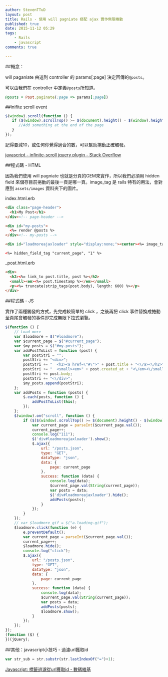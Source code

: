```yaml
---
author: StevenTTuD
layout: post
title: Rails - 使用 will pagniate 搭配 ajax 實作無限捲動
published: true
date: 2015-11-12 05:29
tags:
    - Rails
    - javascript
comments: true

---
```

##概念：

will paganiate 由送到 controller 的 params[:page] 決定回傳的`@posts`。

可以由我們在 controller 中定義`@posts`所知道。

```rb
@posts = Post.paginate(:page => params[:page])
```

##inifite scroll event

```js
$(window).scroll(function () {
   if ($(window).scrollTop() >= $(document).height() - $(window).height() - 10) {
      //Add something at the end of the page
   }
});
```

記得要減10，或任何你覺得適合的數，可以幫助捲動正確觸發。

[javascript - infinite-scroll jquery plugin - Stack Overflow](http://stackoverflow.com/questions/5059526/infinite-scroll-jquery-plugin)

##程式碼 - HTML

因為我們使用 will pagniate 也就是分頁的GEM來實作，所以我們必須用 hidden field 來儲存目前捲動的最後一頁是哪一頁。image_tag 是 rails 特有的用法，會對應到 `assets/images` 資料夾下的圖片。

index.html.erb

```html
<div class="page-header">
  <h1>My Post</h1>
</div><!-- page-header -->

<div id="my-posts">
  <%= render @posts %>
</div><!-- my-posts -->

<div id="loadmoreajaxloader" style="display:none;"><center><%= image_tag "ajax-loader.gif" %></center></div>

<%= hidden_field_tag "current_page", "1" %>

```

_post.html.erb

```html
<div>
  <h2><%= link_to post.title, post %></h2>
  <small><em><%= post.timestamp %></em></small>
  <p><%= truncate(strip_tags(post.body), length: 600) %></p>
</div>

```

##程式碼 - JS

實作了兩種觸發的方式，先完成較簡單的 click ，之後再把 click 事件替換成捲動至頁尾會觸發的事件即完成無限下拉式瀏覽。

```js
$(function () {
    // Load more
    var $loadmore = $("#loadmore");
    var $current_page = $("#current_page");
    var $my_posts = $("#my-posts");
    var addPostToList = function (post) {
        var postStri = "";
        postStri += "<div>";
        postStri += "  <h2><a href=\"#\">" + post.title + "<\/a><\/h2>";
        postStri += "  <small><em>" + post.created_at + "<\/em><\/small>";
        postStri += post.body;
        postStri += "<\/div>";
        $my_posts.append(postStri);
    };
    var addPosts = function (posts) {
        $.each(posts, function () {
            addPostToList(this);
        });
    };
    $(window).on("scroll", function () {
        if ($($(window).scrollTop() >= $(document).height() - $(window).height() - 50)) {
            var current_page = parseInt($current_page.val());
            current_page++;
            console.log("111");
            $('div#loadmoreajaxloader').show();
            $.ajax({
                url: "/posts.json",
                type: "GET",
                dataType: "json",
                data: {
                    page: current_page
                },
                success: function (data) {
                    console.log(data);
                    $current_page.val(String(current_page));
                    var posts = data;
                    $('div#loadmoreajaxloader').hide();
                    addPosts(posts);
                }
            });
        }
    });
    // var $loadmore_gif = $("a.loading-gif");
    $loadmore.click(function (e) {
        e.preventDefault();
        var current_page = parseInt($current_page.val());
        current_page++;
        $loadmore.hide();
        console.log("click");
        $.ajax({
            url: "/posts.json",
            type: "GET",
            dataType: "json",
            data: {
                page: current_page
            },
            success: function (data) {
                console.log(data);
                $current_page.val(String(current_page));
                var posts = data;
                addPosts(posts);
                $loadmore.show();
            }
        });
    });
});
(function ($) {
})(jQuery);
```


##其他：javascript小技巧 - 過濾url獲取id

```js
var str_sub = str.substr(str.lastIndexOf("=")+1);
```

[Javascript: 標籤過濾從url獲取id - 數碼維基](http://codex.wiki/question/1933026-9917)



